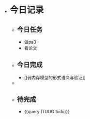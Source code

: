 - # 今日记录
	- ## 今日任务
		- 做pa3
		- 看论文
	- ##  今日完成
		- [[弱内存模型的形式语义与验证]]
	-
	- ## 待完成
		- {{query (TODO todo)}}